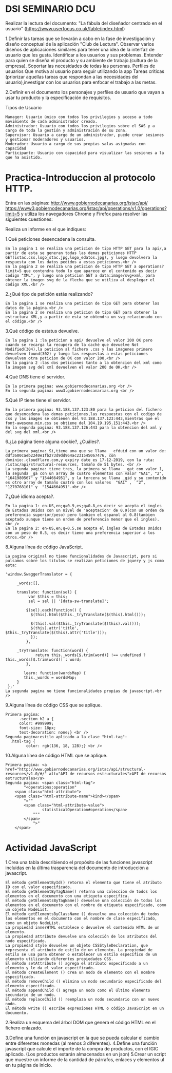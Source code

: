 # DSI SEMINARIO DCU
Realizar la lectura del documento: "La fábula del diseñador centrado en el usuario" (https://www.userfocus.co.uk/fable/index.html)
 
1.Definir las tareas que se llevarán a cabo en la fase de investigación y diseño conceptual de la aplicación "Club de Lectura".
	Observar varios diseños de aplicaciones similares para tener una idea de la interfaz de usuario que les gusta.
	Identificar a los usuarios y sus problemas. Entender para quien se diseña el producto y su ambiente de trabajo.(cultura de la empresa).
	Soportar las necesidades de todas las personas.
	Perfiles de usuarios
	Que motiva al usuario para seguir utilizando la app
	Tareas críticas (priorizar aquellas tareas que respondan a las necesidades del usuario),investigar con los usuarios para enfocar el trabajo a las metas.
	
2.Definir en el documento los personajes y perfiles de usuario que vayan a usar tu producto y la especificación de requisitos.

Tipos de Usuario
	
    Manager: Usuario único con todos los privilegios y acceso a todo movimiento de cada administrador creado.
    Administrador: Usuario con todos los privilegios sobre el SAS y a cargo de toda la gestión y administración de su zona.
    Supervisor: Usuario a cargo de un administrador, puede crear sesiones y gestionar moderadores y usuarios.
    Moderador: Usuario a cargo de sus propias salas asignadas con capacidad
    Participante: Usuario con capacidad para visualizar las sesiones a la que ha asistido.

	

# Practica-Introduccion al protocolo HTTP.

Entra en las páginas: http://www.gobiernodecanarias.org/istac/api/ https://www3.gobiernodecanarias.org/istac/api/operations/v1.0/operations?limit=5 y utiliza los navegadores Chrome y Firefox para resolver las siguientes cuestiones:

Realiza un informe en el que indiques:

1.Qué peticiones desencadena la consulta.<br />
	
	En la pagina 1 se realiza una peticion de tipo HTTP GET para la api/,a partir de esta se generan todas las demas peticiones HTTP GET(istac.css,logo_stac.jpg,logo_edatos.jpg), y luego devolvera la respuesta con los datos pedidos a estas peticiones.<br />
	En la pagina 2 se realiza una peticion de tipo HTTP GET a operations?limit=5 que contendra todo lo que aparece en el contenido es decir codigo "XML", y luego una peticion GET a data:image/svg+xml, para obtener la imagen svg de la flecha que se utiliza al desplegar el codigo XML.<br />
	
2.¿Qué tipo de petición estás realizando? <br />
	
	En la pagina 1 se realiza una peticion de tipo GET para obtener los datos de la página.<br />
	En la pagina 2 se realiza una peticion de tipo GET para obtener la estructura XML,y a partir de esta se obtendra un svg relacionado con el código.<br />
	
3.Qué código de estatus devuelve.<br />
	
	En la pagina 1 :la peticion a api/ devuelve el valor 200 OK pero cuando se recarga la recupera de la caché que devuelve Not Modified(304),la peticion al fichero .css y las imagenes primero devuelven found(302) y luego las respuestas a estas peticiones devuelven otra peticion de OK con valor 200.<br />
	En la pagina 2 :las dos peticiones tanto a la obtencion del xml como la imagen svg del xml devuelven el valor 200 de OK.<br />
	
4.Qué DNS tiene el servidor.<br />
	
	En la primera pagina: www.gobiernodecanarias.org <br />
	En la segunda pagina: www3.gobiernodecanarias.org <br />

5.Qué IP tiene tiene el servidor.<br />
	
	En la primera pagina: 93.188.137.123:80 para la peticion del fichero que desencadena las demas peticiones,las respuestas con el codigo de css y las images se obtienen del 93.188.137.123:443,mientras que el font-awesome.min.css se obtiene del 104.19.195.151:443.<br />
	En la segunda pagina: 93.188.137.126:443 para la obtencion del xml y del svg del xml.<br />
	
6.¿La página tiene alguna cookie?, ¿Cuáles?.<br />
	
	La primera pagina: Si,tiene una que se llama __cfduid con un valor de: ddf3600caeb2240e1fb273d9dd964ac231545067476, con dominio:.cloudflare.com,y expiry date es 17-12-2019, con la ruta: /istac/api/structural-resources, tamaño de 51 bytes. <br />
	La segunda pagina: tiene tres, la primera se llama __gat con valor 1, la segunda _ga con un array de cuatro elementos con valor "GA1", "2", "1641980567" y "1544664951", y la tercera se llama _gid y su contenido es otro array de tamaño cuatro con los valores  "GA1" ,  “2”,  "1270768101" y  "1544664951".<br />


7.¿Qué idioma acepta?.<br />
	
	En la pagina 1: en-US,en;q=0.9,es;q=0.8,es decir se acepta el ingles de Estados Unidos con un nivel de 'aceptacion' de 0.9(con un orden de preferencia superior/peso) pero tambien el espanol al 0.8(tambien aceptado aunque tiene un orden de preferencia menor que el ingles). <br />
	En la pagina 2: en-US,en;q=0.5,se acepta el ingles de Estados Unidos con un peso de 0.5, es decir tiene una preferencia superior a los otros.<br />
8.Alguna línea de código JavaScript. <br />
	
	La pagina original no tiene funcionalidades de Javascript, pero si pulsamos sobre los titulos se realizan peticiones de jquery y js como esta:
  
   	'window.SwaggerTranslator = {

   		 _words:[],

   		 translate: function(sel) {
    		  var $this = this;
      		  sel = sel || '[data-sw-translate]';

     		 $(sel).each(function() {
       		   $(this).html($this._tryTranslate($(this).html()));

        	   $(this).val($this._tryTranslate($(this).val()));
       		   $(this).attr('title', $this._tryTranslate($(this).attr('title')));
      		   });
    		 },

   		 _tryTranslate: function(word) {
      		     return this._words[$.trim(word)] !== undefined ? this._words[$.trim(word)] : word;
    		 },

    		learn: function(wordsMap) {
		    this._words = wordsMap;
   		 }
 	 };'
   	La segunda pagina no tiene funcionalidades propias de javascript.<br />
9.Alguna línea de código CSS que se aplique. <br />
	
	Primera pagina:
    	  .section h2 a {
       	  color: #999999;
       	  font-size: 18px;
       	  text-decoration: none;} <br />
	Segunda pagina:estilo aplicado a la clase "html-tag":
	  .html-tag {
             color: rgb(136, 18, 128);} <br />
10.Alguna línea de código HTML que se aplique. <br />
 	
	Primera pagina: <a href="http://www.gobiernodecanarias.org/istac/api/structural-resources/v1.0/#/" alt="API de recursos estructurales">API de recursos estructurales</a>
	Segunda pagina: <span class="html-tag">
        	"<operations:operation"
		<span class="html-attribute">
		<span class="html-attribute-name">kind></span>
			"=""
	  		<span class="html-attribute-value">
	        		statisticalOperation#operation</span>
				"""
	   		</span>
	    		">"
	   	</span> 
# Actividad JavaScript
1.Crea una tabla describiendo el propósito de las funciones javascript incluidas en la última trasparencia del documento de introducción a javascript.
	
	El método getElementById() retorna el elemento que tiene el atributo ID con el valor especificado. 
	El método getElementByTagName() retorna una colección de todos los elementos en el documento con una etiqueta especifica.
	El método getElementsByTagName() devuelve una colección de todos los elementos en el documento con el nombre de etiqueta especificado, como un objeto NodeList.
	El método getElementsByClassName () devuelve una colección de todos los elementos en el documento con el nombre de clase especificado, como un objeto NodeList.
	La propiedad innerHTML establece o devuelve el contenido HTML de un elemento.
	La propiedad attribute devuelve una colección de los atributos del nodo especificado.
	La propiedad style devuelve un objeto CSSStyleDeclaration, que representa el atributo de estilo de un elemento. La propiedad de estilo se usa para obtener o establecer un estilo específico de un elemento utilizando diferentes propiedades CSS.
	El método setAttribute () agrega el atributo especificado a un elemento y le da el valor especificado.
	El método createElement () crea un nodo de elemento con el nombre especificado.
	El método removeChild () elimina un nodo secundario especificado del elemento especificado.
	El método appendChild () agrega un nodo como el último elemento secundario de un nodo.
	El método replaceChild () reemplaza un nodo secundario con un nuevo nodo.
	El método write () escribe expresiones HTML o código JavaScript en un documento.
2.Realiza un esquema del árbol DOM que genera el código HTML en el fichero enlazado.

3.Define una función en javascript en la que se pueda calcular el cambio entre diferentes monedas (al menos 3 diferentes).
4.Define una función javascript que calcule el importe de la compra de productos, con el IGIC aplicado. (Los productos estarán almacenados en un json)
5.Crear un script que muestre un informe de la cantidad de párrafos, enlaces y elementos ul en tu página de inicio.
